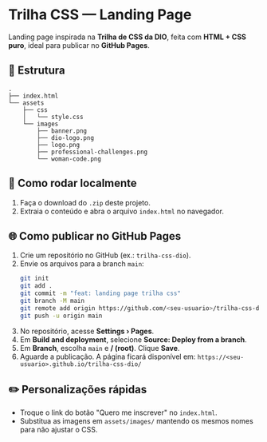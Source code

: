# Trilha CSS — Landing Page 

Landing page inspirada na **Trilha de CSS da DIO**, feita com **HTML + CSS puro**, ideal para publicar no **GitHub Pages**.

## 📁 Estrutura
```
.
├── index.html
└── assets
    ├── css
    │   └── style.css
    └── images
        ├── banner.png
        ├── dio-logo.png
        ├── logo.png
        ├── professional-challenges.png
        └── woman-code.png
```

## 🚀 Como rodar localmente
1. Faça o download do `.zip` deste projeto.
2. Extraia o conteúdo e abra o arquivo `index.html` no navegador.

## 🌐 Como publicar no GitHub Pages
1. Crie um repositório no GitHub (ex.: `trilha-css-dio`).
2. Envie os arquivos para a branch `main`:
   ```bash
   git init
   git add .
   git commit -m "feat: landing page trilha css"
   git branch -M main
   git remote add origin https://github.com/<seu-usuario>/trilha-css-dio.git
   git push -u origin main
   ```
3. No repositório, acesse **Settings › Pages**.
4. Em **Build and deployment**, selecione **Source: Deploy from a branch**.
5. Em **Branch**, escolha `main` e **/ (root)**. Clique **Save**.
6. Aguarde a publicação. A página ficará disponível em:
   `https://<seu-usuario>.github.io/trilha-css-dio/`

## ✏️ Personalizações rápidas
- Troque o link do botão "Quero me inscrever" no `index.html`.
- Substitua as imagens em `assets/images/` mantendo os mesmos nomes para não ajustar o CSS.

